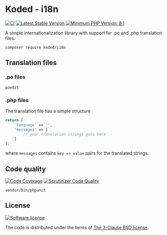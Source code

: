 Koded - i18n
============

[![CI](https://github.com/kodedphp/i18n/actions/workflows/ci.yaml/badge.svg)](https://github.com/kodedphp/i18n/actions/workflows/ci.yaml)
[![Latest Stable Version](https://img.shields.io/packagist/v/koded/i18n.svg)](https://packagist.org/packages/koded/i18n)
[![Minimum PHP Version: 8.1](https://img.shields.io/badge/php-%3E%3D%208.1-8892BF.svg)](https://php.net/)

A simple internationalization library with support for .po and .php translation files.

    composer require koded/i18n


Translation files
-----------------

### .po files

`poedit`

### .php files

The translation file has a simple structure

```php
return [
    'language' => '',
    'messages' => [
        // your translation strings goes here
    ]
];
```

where `messages` contains `key => value` pairs for the translated strings. 

Code quality
------------

[![Code Coverage](https://scrutinizer-ci.com/g/kodedphp/i18n/badges/coverage.png?b=master)](https://scrutinizer-ci.com/g/kodedphp/i18n/?branch=master)
[![Scrutinizer Code Quality](https://scrutinizer-ci.com/g/kodedphp/i18n/badges/quality-score.png?b=master)](https://scrutinizer-ci.com/g/kodedphp/i18n/?branch=master)

```shell script
vendor/bin/phpunit
```

License
-------

[![Software license](https://img.shields.io/badge/License-BSD%203--Clause-blue.svg)](LICENSE)

The code is distributed under the terms of [The 3-Clause BSD license](LICENSE).


